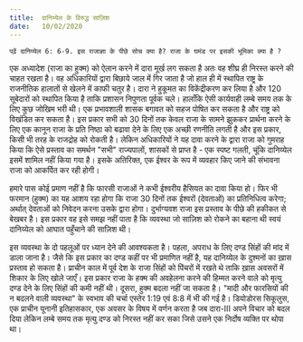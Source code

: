 ```yaml
---
title:  दानिय्येल के विरुद्ध साज़िश
date:   10/02/2020
---
```


`पढ़ें दानिय्येल 6: 6-9. इस राजाज्ञा के पीछे सोच क्या है? राजा के घमंड पर इसकी भूमिका क्या है ?`

एक अध्यादेश (राजा का हुक्म) को ऐलान करने में दारा मूर्ख लग सकता है अतः वह शीघ्र ही निरस्त करने की चाहत रखता है। वह अधिकारियों द्वारा बिछाये जाल में गिर जाता है जो हाल ही में स्थापित राष्ट्र के राजनीतिक हालातों से खेलने में काफी चतुर है। दारा ने हुकूमत का विकेंद्रीकरण कर लिया है और 120 सूबेदारों को स्थापित किया है ताकि प्रशासन निपुणता पूर्वक चले। हालाँकि ऐसी कार्यवाही लम्बे समय तक के लिए कुछ जोखिम भरी थी। एक प्रभावशाली शासक बगावत को सहज पोषित कर सकता है और राष्ट्र को विखंडित कर सकता है। इस प्रकार सभी को 30 दिनों तक केवल राजा के सामने झुककर प्रार्थना करने के लिए एक कानून राजा के प्रति निष्ठा को बढावा देने के लिए एक अच्छी रणनीति लगती है और इस प्रकार, किसी भी तरह के राजद्रोह को रोकती है। लेकिन अधिकारियों ने यह दावा करने के द्वारा राजा को गुमराह किया कि ऐसे प्रस्ताव का समर्थन "सभी" राज्यपालों, शासकों से प्राप्त है - एक स्पष्ट गलती, चूंकि दानिय्येल इसमें शामिल नहीं किया गया है। इसके अतिरिक्त, एक ईश्वर के रूप में व्यवहार किए जाने की संभावना राजा को आकर्पित कर रही होगी।

हमारे पास कोई प्रमाण नहीं है कि फारसी राजाओं ने कभी ईश्वरीय हैसियत का दावा किया हो। फिर भी फरमान (हुक्म) का यह आशय रहा होगा कि राजा 30 दिनों तक ईश्वरों (देवताओं) का प्रतिनिधित्व करेगा; अर्थात् देवताओं को निवेदन करना उसके द्वारा होगा। दुर्भाग्यवश राजा इस प्रस्ताव के पीछे की हकीकत से बेखबर है। इस प्रकार वह इसे समझ नहीं पाता है कि व्यवस्था जो साज़िश को रोकने का बहाना थी स्वयं दानिय्येल को आघात पहुँचाने की साज़िश थी।

इस व्यवस्था के दो पहलूओं पर ध्यान देने की आवश्यकता है। पहला, अपराध के लिए दण्ड सिंहों की मांद में डाला जाना है। जैसे कि इस प्रकार का दण्ड कहीं पर भी प्रमाणित नहीं है, यह दानिय्येल के दुश्मनों का ख़ास प्रस्ताव हो सकता है। प्राचीन काल में पूर्व देश के राजा सिंहों को पिंचरों में रखते थे ताकि ख़ास अवसरों में शिकार के लिए खोले जाएँ। इस प्रकार राजा के हक्म की अवहेलना करने की हिम्मत करने वाले को मृत्यु दण्ड देने के लिए सिंहों की कमी नहीं थी। दूसरा, हुक्म बदला नहीं जा सकता है। "मादी और फारसियों की न बदलने वाली व्यवस्था" के स्वभाव की चर्चा एस्तेर 1:19 एवं 8:8 में भी की गई है। डियोडोरस सिकूलुस, एक प्राचीन यूनानी इतिहासकार, एक अवसर के विषय में वर्णन करता है जब दारा-III अपने विचार को बदल दिया लेकिन लम्बे समय तक मृत्यु दण्ड को निरस्त नहीं कर सका जिसे उसने एक निर्दोष व्यक्ति पर थोपा था।